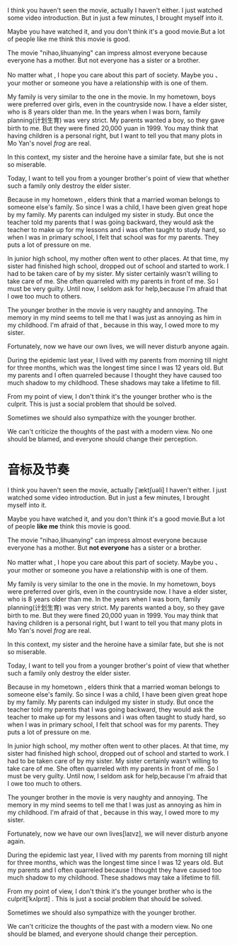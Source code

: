 I think you haven't seen the movie, actually I haven't either. I just watched some video introduction. But in just a few minutes, I brought myself into it.

Maybe  you have watched it, and you don't think it's a good movie.But a lot of people like me think this movie is good.

The movie "nihao,lihuanying" can impress almost everyone because everyone has a mother. But not everyone has a sister or a brother.

No matter what , I hope you care about this part of society. Maybe you 、your mother or someone you have a relationship with is one of them.

My family is very similar to the one in the movie. In my hometown, boys were preferred over girls, even in the countryside now. I have a elder sister, who is 8 years older than me. In the years when I was born, family planning(计划生育) was very strict. My parents wanted a boy, so they gave birth to me. But they were fined 20,000 yuan in 1999. You may think that having children is a personal right, but I want to tell you that many plots in Mo Yan's novel *frog* are real.

In this context, my sister and the heroine have a similar fate, but she is not so miserable.

Today, I want to tell you from a younger brother's point of view that whether such a family only destroy the elder sister.

Because in my hometown , elders think that a married woman belongs to someone else's family. So since I was a child, I have been given great hope by my family. My parents can indulged my sister in study. But once the teacher told my parents that I was going backward, they would ask the teacher to make up for my lessons and i was often taught to study hard, so when I was in primary school, I felt that school was for my parents. They puts a lot of pressure on me.

In junior high school, my mother often went to other places. At that time, my sister had finished high school, dropped out of school and started to work. I had to be taken care of by my sister. My sister certainly wasn't willing to take care of me. She often quarreled with my parents in front of me. So I must be very guilty. Until now, I seldom ask for help,because I'm afraid that I owe too much to others.

The younger brother in the movie is very naughty and annoying. The memory in my mind seems to tell me that I was just as annoying as him in my childhood. I'm afraid of that , because in this way,   I owed more to my sister.

Fortunately, now we have our own lives, we will never disturb anyone again.

During the epidemic last year, I lived with my parents from morning till night for three months, which was the longest time since I was 12 years old. But my parents and I often quarreled because I thought they have caused too much shadow to my childhood. These shadows may take a lifetime to fill.

From my point of view, I don't think it's the younger brother who is the culprit. This is just a social problem that should be solved.

Sometimes we should also sympathize with the younger brother.

We can't criticize the thoughts of the past with a modern view. No one should be blamed, and everyone should change their perception.

# 音标及节奏

I think you haven't seen the movie, actually [ˈæktʃuəli] I haven't either. I just watched some video introduction. But in just a few minutes, I brought myself into it.

Maybe  you have watched it, and you don't think it's a good movie.But a lot of people **like me** think this movie is good.

The movie "nihao,lihuanying" can impress almost everyone because everyone has a mother. But **not everyone** has a sister or a brother.

No matter what , I hope you care about this part of society. Maybe you 、your mother or someone you have a relationship with is one of them.

My family is very similar to the one in the movie. In my hometown, boys were preferred over girls, even in the countryside now. I have a elder sister, who is 8 years older than me. In the years when I was born, family planning(计划生育) was very strict. My parents wanted a boy, so they gave birth to me. But they were fined 20,000 yuan in 1999. You may think that having children is a personal right, but I want to tell you that many plots in Mo Yan's novel *frog* are real.

In this context, my sister and the heroine have a similar fate, but she is not so miserable.

Today, I want to tell you from a younger brother's point of view that whether such a family only destroy the elder sister.

Because in my hometown , elders think that a married woman belongs to someone else's family. So since I was a child, I have been given great hope by my family. My parents can indulged my sister in study. But once the teacher told my parents that I was going backward, they would ask the teacher to make up for my lessons and i was often taught to study hard, so when I was in primary school, I felt that school was for my parents. They puts a lot of pressure on me.

In junior high school, my mother often went to other places. At that time, my sister had finished high school, dropped out of school and started to work. I had to be taken care of by my sister. My sister certainly wasn't willing to take care of me. She often quarreled with my parents in front of me. So I must be very guilty. Until now, I seldom ask for help,because I'm afraid that I owe too much to others.

The younger brother in the movie is very naughty and annoying. The memory in my mind seems to tell me that I was just as annoying as him in my childhood. I'm afraid of that , because in this way,   I owed more to my sister.

Fortunately, now we have our own lives[laɪvz], we will never disturb anyone again.

During the epidemic last year, I lived with my parents from morning till night for three months, which was the longest time since I was 12 years old. But my parents and I often quarreled because I thought they have caused too much shadow to my childhood. These shadows may take a lifetime to fill.

From my point of view, I don't think it's the younger brother who is the culprit[ˈkʌlprɪt] . This is just a social problem that should be solved.

Sometimes we should also sympathize with the younger brother.

We can't criticize the thoughts of the past with a modern view. No one should be blamed, and everyone should change their perception.

